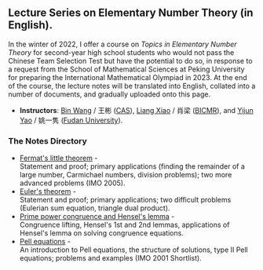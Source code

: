 ## Lecture Series on Elementary Number Theory (in English).

In the winter of 2022, I offer a course on _Topics in Elementary Number Theory_ for second-year high school students who would not pass the Chinese Team Selection Test but have the potential to do so, in response to a request from the School of Mathematical Sciences at Peking University for preparing the International Mathematical Olympiad in 2023. At the end of the course, the lecture notes will be translated into English, collated into a number of documents, and gradually uploaded onto this page.

- **Instructors**: [Bin Wang](http://sourcedb.amss.cas.cn/zw/zjrck/fyjy/201710/t20171026_4878461.html) / 王彬 ([CAS](http://www.amss.cas.cn)), [Liang Xiao](https://bicmr.pku.edu.cn/~lxiao/index.htm) / 肖梁 ([BICMR](https://bicmr.pku.edu.cn)), and [Yijun Yao](https://math.fudan.edu.cn/fa/00/c30607a326144/page.htm) / 姚一隽 ([Fudan University](https://math.fudan.edu.cn/main.htm)).

### The Notes Directory

- [Fermat's little theorem](././Fermat.pdf) - <br/>
  Statement and proof; primary applications (finding the remainder of a large number, Carmichael numbers, division problems); two more advanced problems (IMO 2005).
- [Euler's theorem](././Euler.pdf) - <br/>
  Statement and proof; primary applications; two difficult problems (Eulerian sum equation, triangle dual product).
- [Prime power congruence and Hensel's lemma](././Hensel.pdf) - <br/>
  Congruence lifting, Hensel's 1st and 2nd lemmas, applications of Hensel's lemma on solving congruence equations.
- [Pell equations](././Pell.pdf) - <br/>
  An introduction to Pell equations, the structure of solutions, type II Pell equations; problems and examples (IMO 2001 Shortlist).